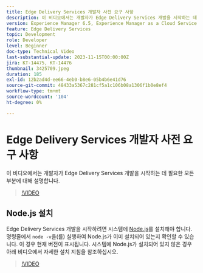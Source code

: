```yaml
---
title: Edge Delivery Services 개발자 사전 요구 사항
description: 이 비디오에서는 개발자가 Edge Delivery Services 개발을 시작하는 데 필요한 모든 부분에 대해 설명합니다.
version: Experience Manager 6.5, Experience Manager as a Cloud Service
feature: Edge Delivery Services
topic: Development
role: Developer
level: Beginner
doc-type: Technical Video
last-substantial-update: 2023-11-15T00:00:00Z
jira: KT-14475, KT-14476
thumbnail: 3425709.jpeg
duration: 185
exl-id: 12b2ad4d-ee66-4eb0-b8e6-05b4b6e41d76
source-git-commit: 48433a5367c281cf5a1c106b08a1306f1b0e8ef4
workflow-type: tm+mt
source-wordcount: '104'
ht-degree: 0%

---
```


# Edge Delivery Services 개발자 사전 요구 사항

이 비디오에서는 개발자가 Edge Delivery Services 개발을 시작하는 데 필요한 모든 부분에 대해 설명합니다.

>[!VIDEO](https://video.tv.adobe.com/v/3434591/?learn=on&captions=kor)

## Node.js 설치

Edge Delivery Services 개발을 시작하려면 시스템에 [Node.js](https://nodejs.org)를 설치해야 합니다. 명령줄에서 `node -v`을(를) 실행하여 Node.js가 이미 설치되어 있는지 확인할 수 있습니다. 이 경우 현재 버전이 표시됩니다. 시스템에 Node.js가 설치되어 있지 않은 경우 아래 비디오에서 자세한 설치 지침을 참조하십시오.

>[!VIDEO](https://video.tv.adobe.com/v/3438308/?learn=on&captions=kor)
